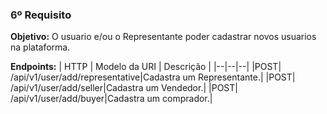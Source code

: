 ### 6º Requisito
**Objetivo:** O usuario e/ou o Representante poder cadastrar novos usuarios na plataforma.



**Endpoints:**
| HTTP | Modelo da URI | Descrição |
|--|--|--|
|POST| /api/v1/user/add/representative|Cadastra um Representante.|
|POST| /api/v1/user/add/seller|Cadastra um Vendedor.|
|POST| /api/v1/user/add/buyer|Cadastra um comprador.|
